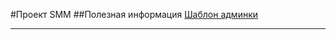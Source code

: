 #Проект SMM
##Полезная информация
[Шаблон админки](https://coreui.io/demo/free/3.4.0/index.html)
___
